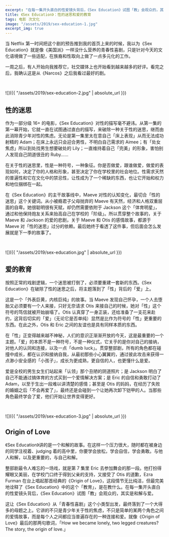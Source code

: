 ```yaml
---
excerpt: "在每一集开头直白的性爱镜头背后，《Sex Education》试图「教」会观众的，其实是和解与爱。"
title: 《Sex Education》：性的迷思和爱的教育
tags: 电影 次文化
image: "/assets/2019/sex-education-1.jpg"
excerpt_img: true
---
```


当 Netflix 第一时间把这个剧的预告推到我的首页上来的时候，我以为《Sex Education》就是像《美国派》一样没什么营养的青春性喜剧，只是针对今天的文化语境做了一些适配，在族裔和性取向上做了一点多元化的工作。

一周之后，有人开始向我推荐它，社交媒体上也开始看到越来越多的好评。看完之后，我确认这是从《Narcos》之后我看过最好的剧。

<br>

![]({{ "/assets/2019/sex-education-2.jpg" | absolute_url }})
## 性的迷思
作为一部分级 16+ 的电影，《Sex Education》对性的描写毫不避讳。从第一集的第一幕开始，它就一直在试图通过直白的描写，来破除一种关于性的迷思，继而由此消除青少年对性的焦虑。无论是第一集里太在意自己「床上表现」从而无法成功射精的 Adam；在床上永远只会迎合男性，不明白自己需求的 Aimee；有「处女焦虑」所以到处找男生想要破处的 Lily；一直维持着自己「完美」的形象，害怕别人发现自己阴道很丑的 Ruby……

在关于性的迷思里，性是一种符号，一种象征。你是否做爱，跟谁做爱，做爱的表现如何，决定了你的人格和形象，甚至决定了你在学校里的社会地位。性需求天然的普遍性和它在文化中的禁忌性，让性成为了一个稀缺的东西，也让它开始和权力和地位捆绑在一起。

在《Sex Education》的主干故事线中，Maeve 对性的认知变化，最切合「性的迷思」这个关键词。从小被瘾君子父母抛弃的 Maeve 有天然，经济和人格双重层面的自卑。她很聪明很有天赋，却仍然需要依附于 Jackson 这个「体育明星」，通过和他保持炮友关系来抬高自己在学校的「阶级」。所以贯穿整个故事的，关于 Maeve 和 Jackson 的爱的悲剧，关于 Maeve 和 Otis 的感情故事，都源于 Maeve 对「性的迷思」过分的依赖。最后她终于看透了这件事，但后面会怎么发展就是下一季的故事了。

<br>

![]({{ "/assets/2019/sex-education.jpg" | absolute_url }})
## 爱的教育
按照正常的戏剧逻辑，一个迷思被打倒了，必须要重建一套新的东西。《Sex Education》在破除了性的迷思之后，将主题落到了「性」背后的「爱」上。

这是一个「外表巨黄，内核巨纯」的故事。当 Maeve 发现自己怀孕，一个人去堕胎又必须要有一个人来接，只好无奈请求 Otis 来接自己的时候，她对「性」这个符号的笃信就被开始崩塌了。Otis 认真穿了一身正装，还给准备了一支花来赴约，这背后切实的「爱」（无论它是否单纯）显然是比作为符号的「性」更重要的东西。在此之外，Otis 和 Eric 之间的友谊也是具有同样本质的东西。

在「性」正变得越来越不神秘，人们的意识正渐渐开放的今天，这是最重要的一个主题。「爱」的本质不是一种符号，不是一种仪式，它关乎的是你对自己的接纳，对他人的认同和连接，以及一点「dumb luck」。贯穿整部剧，所有的角色都在碰撞中成长，都在认识和接纳自我，从最初那些小心翼翼的，通过彼此攻击来获得一点渺小安全感的「小孩子」，成长为更成熟，更自信的人，也更懂什么是爱。

爱是全校的男生女生们站起来「认领」那个丑陋的阴道照片；是 Jackson 明白了自己不能通过搞体育的方式买到一个爱情解决方案；是 Eric 的自信和勇敢打动了 Adam，以至于生出一段难以讲清楚的感情；甚至是 Otis 的妈妈，在经历了失败的婚姻之后「不会再爱了」，最终还是会碰到一个让她再次卸下铠甲的人。当那些角色最终学会了爱，他们开始让世界变得更好。

<br>

![]({{ "/assets/2019/sex-education-3.jpg" | absolute_url }})
## Origin of Love
《Sex Education》讲的是一个和解的故事。在这样一个压力很大，随时都在被身边的同学注视着、judging 着的高中里，你要学会放松，学会自信，学会勇敢。与他人和解，以及更重要的，与自己和解。

整部剧最令人难忘的一场戏，就是第 7 集里 Eric 去参加舞会的那一段。他打扮得耀眼又美丽，在学校门口终于得到父亲的支持，又接受了 Otis 的道歉，Ezra Furman 在台上唱起那首经典的《Origin of Love》，这段情节无比纯洁，但最完美地诠释了《Sex Education》中的这个「教育」，是在教什么。在每一集开头直白的性爱镜头背后，《Sex Education》试图「教」会观众的，其实是和解与爱。

这让《Sex Education》从「青春性喜剧」这个小类型出发，最终落到了一个大得多的母题之上。它讲的不只是青少年关于性的焦虑，不只是简单的某两个角色之间的爱情故事，而是每个人之间都应当普遍存在的一种连接和爱。就像《Origin of Love》最后的那两句歌词，「How we became lonely, two legged creatures? The story, the origin of love.」
